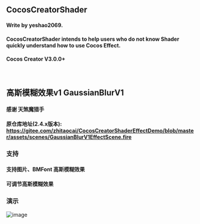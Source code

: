 ## CocosCreatorShader
#### Write by yeshao2069.
#### CocosCreatorShader intends to help users who do not know Shader quickly understand how to use Cocos Effect.
#### Cocos Creator V3.0.0+
&nbsp;

## 高斯模糊效果v1  GaussianBlurV1
#### 感谢 天煞魔猎手 
#### 原仓库地址(2.4.x版本): https://gitee.com/zhitaocai/CocosCreatorShaderEffectDemo/blob/master/assets/scenes/GaussianBlurV1EffectScene.fire
### 支持 
#### 支持图片、BMFont 高斯模糊效果
#### 可调节高斯模糊效果
### 演示
![image](https://gitee.com/yeshaohelpme/ShaderDemoImageLibrary/raw/master/image/GaussianBlurV1.gif)
